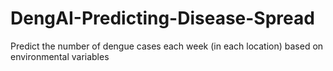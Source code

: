 # DengAI-Predicting-Disease-Spread
Predict the number of dengue cases each week (in each location) based on environmental variables
